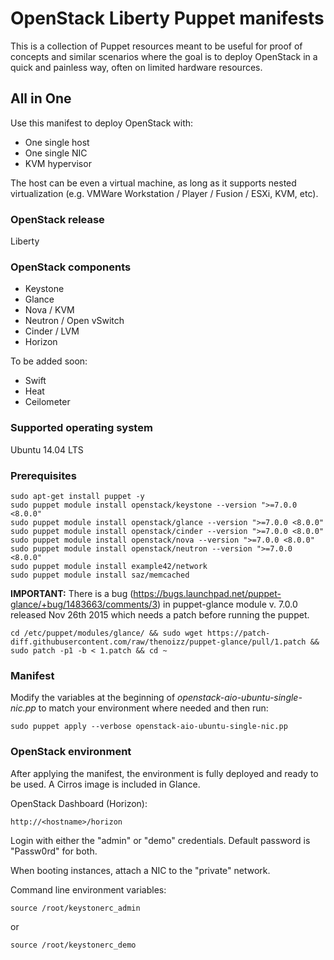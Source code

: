 OpenStack Liberty Puppet manifests
===============================

This is a collection of Puppet resources meant to be useful for proof of
concepts and similar scenarios where the goal is to deploy OpenStack in a
quick and painless way, often on limited hardware resources.

All in One
----------

Use this manifest to deploy OpenStack with:

* One single host
* One single NIC
* KVM hypervisor

The host can be even a virtual machine, as long as it supports nested
virtualization (e.g. VMWare Workstation / Player / Fusion / ESXi, KVM, etc).

### OpenStack release

Liberty

### OpenStack components

* Keystone
* Glance
* Nova / KVM
* Neutron / Open vSwitch
* Cinder / LVM
* Horizon

To be added soon:

* Swift
* Heat
* Ceilometer

### Supported operating system

Ubuntu 14.04 LTS

### Prerequisites

    sudo apt-get install puppet -y
    sudo puppet module install openstack/keystone --version ">=7.0.0 <8.0.0"
    sudo puppet module install openstack/glance --version ">=7.0.0 <8.0.0"
    sudo puppet module install openstack/cinder --version ">=7.0.0 <8.0.0"
    sudo puppet module install openstack/nova --version ">=7.0.0 <8.0.0"
    sudo puppet module install openstack/neutron --version ">=7.0.0 <8.0.0"
    sudo puppet module install example42/network
    sudo puppet module install saz/memcached

**IMPORTANT:** There is a bug (https://bugs.launchpad.net/puppet-glance/+bug/1483663/comments/3) in puppet-glance module v. 7.0.0 released Nov 26th 2015 which needs a patch before running the puppet.

    cd /etc/puppet/modules/glance/ && sudo wget https://patch-diff.githubusercontent.com/raw/thenoizz/puppet-glance/pull/1.patch && sudo patch -p1 -b < 1.patch && cd ~

### Manifest

Modify the variables at the beginning of _openstack-aio-ubuntu-single-nic.pp_
to match your environment where needed and then run:

    sudo puppet apply --verbose openstack-aio-ubuntu-single-nic.pp

### OpenStack environment

After applying the manifest, the environment is fully deployed and ready to be
used. A Cirros image is included in Glance.

OpenStack Dashboard (Horizon):

    http://<hostname>/horizon

Login with either the "admin" or "demo" credentials. Default password is
"Passw0rd" for both.

When booting instances, attach a NIC to the "private" network.

Command line environment variables:

    source /root/keystonerc_admin

or

    source /root/keystonerc_demo

